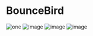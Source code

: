 # BounceBird

![one](https://user-images.githubusercontent.com/9830376/83358265-f7b97a00-a38f-11ea-9a23-7faa9e86a3d7.jpg)
![image](https://user-images.githubusercontent.com/9830376/83991183-a26e0180-a969-11ea-99de-bba174e6259c.png)
![image](https://user-images.githubusercontent.com/9830376/83991192-a568f200-a969-11ea-9990-088822fcfdd0.png)
![image](https://user-images.githubusercontent.com/9830376/83991196-a7cb4c00-a969-11ea-8637-c812f85647b0.png)
